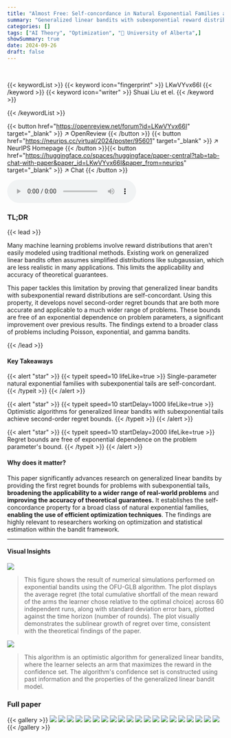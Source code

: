 ```yaml
---
title: "Almost Free: Self-concordance in Natural Exponential Families and an Application to Bandits"
summary: "Generalized linear bandits with subexponential reward distributions are self-concordant, enabling second-order regret bounds free of exponential dependence on problem parameters."
categories: []
tags: ["AI Theory", "Optimization", "🏢 University of Alberta",]
showSummary: true
date: 2024-09-26
draft: false
---
```


<br>

{{< keywordList >}}
{{< keyword icon="fingerprint" >}} LKwVYvx66I {{< /keyword >}}
{{< keyword icon="writer" >}} Shuai Liu et el. {{< /keyword >}}
 
{{< /keywordList >}}

{{< button href="https://openreview.net/forum?id=LKwVYvx66I" target="_blank" >}}
↗ OpenReview
{{< /button >}}
{{< button href="https://neurips.cc/virtual/2024/poster/95601" target="_blank" >}}
↗ NeurIPS Homepage
{{< /button >}}{{< button href="https://huggingface.co/spaces/huggingface/paper-central?tab=tab-chat-with-paper&paper_id=LKwVYvx66I&paper_from=neurips" target="_blank" >}}
↗ Chat
{{< /button >}}



<audio controls>
    <source src="https://ai-paper-reviewer.com/LKwVYvx66I/podcast.wav" type="audio/wav">
    Your browser does not support the audio element.
</audio>


### TL;DR


{{< lead >}}

Many machine learning problems involve reward distributions that aren't easily modeled using traditional methods.  Existing work on generalized linear bandits often assumes simplified distributions like subgaussian, which are less realistic in many applications. This limits the applicability and accuracy of theoretical guarantees. 

This paper tackles this limitation by proving that generalized linear bandits with subexponential reward distributions are self-concordant.  Using this property, it develops novel second-order regret bounds that are both more accurate and applicable to a much wider range of problems.  These bounds are free of an exponential dependence on problem parameters, a significant improvement over previous results.  The findings extend to a broader class of problems including Poisson, exponential, and gamma bandits.

{{< /lead >}}


#### Key Takeaways

{{< alert "star" >}}
{{< typeit speed=10 lifeLike=true >}} Single-parameter natural exponential families with subexponential tails are self-concordant. {{< /typeit >}}
{{< /alert >}}

{{< alert "star" >}}
{{< typeit speed=10 startDelay=1000 lifeLike=true >}} Optimistic algorithms for generalized linear bandits with subexponential tails achieve second-order regret bounds. {{< /typeit >}}
{{< /alert >}}

{{< alert "star" >}}
{{< typeit speed=10 startDelay=2000 lifeLike=true >}} Regret bounds are free of exponential dependence on the problem parameter's bound. {{< /typeit >}}
{{< /alert >}}

#### Why does it matter?
This paper significantly advances research on generalized linear bandits by providing the first regret bounds for problems with subexponential tails, **broadening the applicability to a wider range of real-world problems** and **improving the accuracy of theoretical guarantees.**  It establishes the self-concordance property for a broad class of natural exponential families, **enabling the use of efficient optimization techniques**.  The findings are highly relevant to researchers working on optimization and statistical estimation within the bandit framework. 

------
#### Visual Insights



![](https://ai-paper-reviewer.com/LKwVYvx66I/figures_40_1.jpg)

> This figure shows the result of numerical simulations performed on exponential bandits using the OFU-GLB algorithm. The plot displays the average regret (the total cumulative shortfall of the mean reward of the arms the learner chose relative to the optimal choice) across 60 independent runs, along with standard deviation error bars, plotted against the time horizon (number of rounds).  The plot visually demonstrates the sublinear growth of regret over time, consistent with the theoretical findings of the paper.





![](https://ai-paper-reviewer.com/LKwVYvx66I/tables_8_1.jpg)

> This algorithm is an optimistic algorithm for generalized linear bandits, where the learner selects an arm that maximizes the reward in the confidence set. The algorithm's confidence set is constructed using past information and the properties of the generalized linear bandit model.





### Full paper

{{< gallery >}}
<img src="https://ai-paper-reviewer.com/LKwVYvx66I/1.png" class="grid-w50 md:grid-w33 xl:grid-w25" />
<img src="https://ai-paper-reviewer.com/LKwVYvx66I/2.png" class="grid-w50 md:grid-w33 xl:grid-w25" />
<img src="https://ai-paper-reviewer.com/LKwVYvx66I/3.png" class="grid-w50 md:grid-w33 xl:grid-w25" />
<img src="https://ai-paper-reviewer.com/LKwVYvx66I/4.png" class="grid-w50 md:grid-w33 xl:grid-w25" />
<img src="https://ai-paper-reviewer.com/LKwVYvx66I/5.png" class="grid-w50 md:grid-w33 xl:grid-w25" />
<img src="https://ai-paper-reviewer.com/LKwVYvx66I/6.png" class="grid-w50 md:grid-w33 xl:grid-w25" />
<img src="https://ai-paper-reviewer.com/LKwVYvx66I/7.png" class="grid-w50 md:grid-w33 xl:grid-w25" />
<img src="https://ai-paper-reviewer.com/LKwVYvx66I/8.png" class="grid-w50 md:grid-w33 xl:grid-w25" />
<img src="https://ai-paper-reviewer.com/LKwVYvx66I/9.png" class="grid-w50 md:grid-w33 xl:grid-w25" />
<img src="https://ai-paper-reviewer.com/LKwVYvx66I/10.png" class="grid-w50 md:grid-w33 xl:grid-w25" />
<img src="https://ai-paper-reviewer.com/LKwVYvx66I/11.png" class="grid-w50 md:grid-w33 xl:grid-w25" />
<img src="https://ai-paper-reviewer.com/LKwVYvx66I/12.png" class="grid-w50 md:grid-w33 xl:grid-w25" />
<img src="https://ai-paper-reviewer.com/LKwVYvx66I/13.png" class="grid-w50 md:grid-w33 xl:grid-w25" />
<img src="https://ai-paper-reviewer.com/LKwVYvx66I/14.png" class="grid-w50 md:grid-w33 xl:grid-w25" />
<img src="https://ai-paper-reviewer.com/LKwVYvx66I/15.png" class="grid-w50 md:grid-w33 xl:grid-w25" />
<img src="https://ai-paper-reviewer.com/LKwVYvx66I/16.png" class="grid-w50 md:grid-w33 xl:grid-w25" />
<img src="https://ai-paper-reviewer.com/LKwVYvx66I/17.png" class="grid-w50 md:grid-w33 xl:grid-w25" />
<img src="https://ai-paper-reviewer.com/LKwVYvx66I/18.png" class="grid-w50 md:grid-w33 xl:grid-w25" />
<img src="https://ai-paper-reviewer.com/LKwVYvx66I/19.png" class="grid-w50 md:grid-w33 xl:grid-w25" />
<img src="https://ai-paper-reviewer.com/LKwVYvx66I/20.png" class="grid-w50 md:grid-w33 xl:grid-w25" />
{{< /gallery >}}